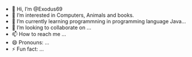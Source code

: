 - 👋 Hi, I’m @Exodus69
- 👀 I’m interested in Computers, Animals and books.
- 🌱 I’m currently learning programmning in programming language Java...
- 💞️ I’m looking to collaborate on ...
- 📫 How to reach me ...
- 😄 Pronouns: ...
- ⚡ Fun fact: ...

<!---
Exodus69/Exodus69 is a ✨ special ✨ repository because its `README.md` (this file) appears on your GitHub profile.
You can click the Preview link to take a look at your changes.
--->
